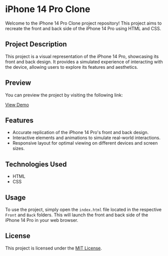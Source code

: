 # iPhone 14 Pro Clone

Welcome to the iPhone 14 Pro Clone project repository! This project aims to recreate the front and back side of the iPhone 14 Pro using HTML and CSS.

## Project Description

This project is a visual representation of the iPhone 14 Pro, showcasing its front and back design. It provides a simulated experience of interacting with the device, allowing users to explore its features and aesthetics.

## Preview

You can preview the project by visiting the following link:

[View Demo](https://iphone-14-pro-clone.netlify.app/)

## Features

- Accurate replication of the iPhone 14 Pro's front and back design.
- Interactive elements and animations to simulate real-world interactions.
- Responsive layout for optimal viewing on different devices and screen sizes.

## Technologies Used

- HTML
- CSS

## Usage

To use the project, simply open the `index.html` file located in the respective `Front` and `Back` folders. This will launch the front and back side of the iPhone 14 Pro in your web browser.


## License

This project is licensed under the [MIT License](LICENSE).

